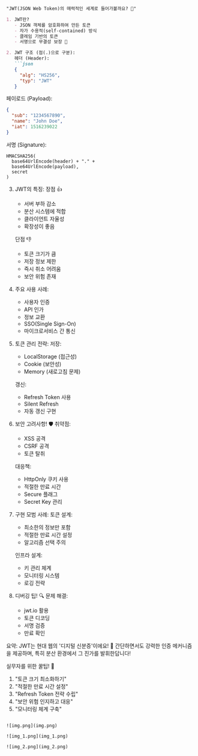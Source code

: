 ```markdown
"JWT(JSON Web Token)의 매력적인 세계로 들어가볼까요? 🎫"

1. JWT란?
   - JSON 객체를 암호화하여 만든 토큰
   - 자가 수용적(self-contained) 방식
   - 클레임 기반의 토큰
   - 서명으로 무결성 보장 🔐

2. JWT 구조 (점(.)으로 구분):
   헤더 (Header):
   ```json
   {
     "alg": "HS256",
     "typ": "JWT"
   }
   ```

페이로드 (Payload):
   ```json
   {
     "sub": "1234567890",
     "name": "John Doe",
     "iat": 1516239022
   }
   ```

서명 (Signature):
   ```
   HMACSHA256(
     base64UrlEncode(header) + "." +
     base64UrlEncode(payload),
     secret
   )
   ```

3. JWT의 특징:
   장점 👍
    - 서버 부하 감소
    - 분산 시스템에 적합
    - 클라이언트 자율성
    - 확장성이 좋음

   단점 👎
    - 토큰 크기가 큼
    - 저장 정보 제한
    - 즉시 취소 어려움
    - 보안 위험 존재

4. 주요 사용 사례:
    - 사용자 인증
    - API 인가
    - 정보 교환
    - SSO(Single Sign-On)
    - 마이크로서비스 간 통신

5. 토큰 관리 전략:
   저장:
    - LocalStorage (접근성)
    - Cookie (보안성)
    - Memory (새로고침 문제)

   갱신:
    - Refresh Token 사용
    - Silent Refresh
    - 자동 갱신 구현

6. 보안 고려사항! 🛡️
   취약점:
    - XSS 공격
    - CSRF 공격
    - 토큰 탈취

   대응책:
    - HttpOnly 쿠키 사용
    - 적절한 만료 시간
    - Secure 플래그
    - Secret Key 관리

7. 구현 모범 사례:
   토큰 설계:
    - 최소한의 정보만 포함
    - 적절한 만료 시간 설정
    - 알고리즘 선택 주의

   인프라 설계:
    - 키 관리 체계
    - 모니터링 시스템
    - 로깅 전략

8. 디버깅 팁! 🔍
   문제 해결:
    - jwt.io 활용
    - 토큰 디코딩
    - 서명 검증
    - 만료 확인

요약: JWT는 현대 웹의 '디지털 신분증'이에요! 🪪
간단하면서도 강력한 인증 메커니즘을 제공하며,
특히 분산 환경에서 그 진가를 발휘한답니다!

실무자를 위한 꿀팁! 🍯
1. "토큰 크기 최소화하기"
2. "적절한 만료 시간 설정"
3. "Refresh Token 전략 수립"
4. "보안 위험 인지하고 대응"
5. "모니터링 체계 구축"
```

![img.png](img.png)

![img_1.png](img_1.png)

![img_2.png](img_2.png)

